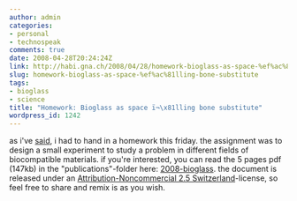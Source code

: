 ```yaml
---
author: admin
categories:
- personal
- technospeak
comments: true
date: 2008-04-28T20:24:24Z
link: http://habi.gna.ch/2008/04/28/homework-bioglass-as-space-%ef%ac%81lling-bone-substitute/
slug: homework-bioglass-as-space-%ef%ac%81lling-bone-substitute
tags:
- bioglass
- science
title: "Homework: Bioglass as space ï¬\x81lling bone substitute"
wordpress_id: 1242
---
```


as i've [said](http://habi.gna.ch/2008/04/25/1239/), i had to hand in a homework this friday. the assignment was to design a small experiment to study a problem in different fields of biocompatible materials. if you're interested, you can read the 5 pages pdf (147kb) in the "publications"-folder here: [2008-bioglass](http://habi.gna.ch/publications/2008-bioglass.pdf). the document is released under an [Attribution-Noncommercial 2.5 Switzerland](http://creativecommons.org/licenses/by-nc/2.5/ch/deed.en)-license, so feel free to share and remix is as you wish.



